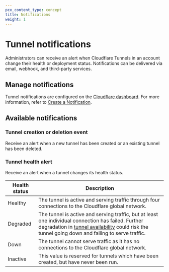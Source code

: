 ```yaml
---
pcx_content_type: concept
title: Notifications
weight: 1
---
```


# Tunnel notifications

Administrators can receive an alert when Cloudflare Tunnels in an account change their health or deployment status. Notifications can be delivered via email, webhook, and third-party services.

## Manage notifications

Tunnel notifications are configured on the [Cloudflare dashboard](https://dash.cloudflare.com/). For more information, refer to [Create a Notification](/fundamentals/notifications/create-notifications/).

## Available notifications

### Tunnel creation or deletion event

Receive an alert when a new tunnel has been created or an existing tunnel has been deleted.

### Tunnel health alert

Receive an alert when a tunnel changes its health status.

| Health status | Description  |
| ------------- | ------------ |
| Healthy       | The tunnel is active and serving traffic through four connections to the Cloudflare global network. |
| Degraded      | The tunnel is active and serving traffic, but at least one individual connection has failed. Further degradation in [tunnel availability](/cloudflare-one/connections/connect-networks/install-and-setup/deploy-cloudflared-replicas/) could risk the tunnel going down and failing to serve traffic.|
| Down          | The tunnel cannot serve traffic as it has no connections to the Cloudflare global network.|
| Inactive      | This value is reserved for tunnels which have been created, but have never been run.|
